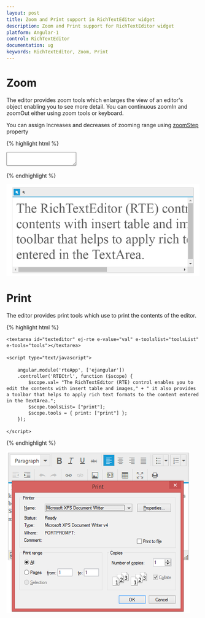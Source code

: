 ```yaml
---
layout: post
title: Zoom and Print support in RichTextEditor widget
description: Zoom and Print support for RichTextEditor widget
platform: Angular-1
control: RichTextEditor
documentation: ug
keywords: RichTextEditor, Zoom, Print
---
```

# Zoom

The editor provides zoom tools which enlarges the view of an editor's object enabling you to see more detail. You can continuous zoomIn and zoomOut either using zoom tools or keyboard.

You can assign Increases and decreases of zooming range using [zoomStep](http://help.syncfusion.com/api/js/ejrte#members:zoomStep) property

{% highlight html %}

<textarea id="texteditor" ej-rte e-value="val" e-toolslist="toolsList" e-tools="tools" e-zoomstep="zoomStep"></textarea>

<script type="text/javascript">

angular.module('rteApp', ['ejangular'])
.controller('RTECtrl', function ($scope) {
$scope.val= "The RichTextEditor (RTE) control enables you to edit the contents with insert table and images," + " it also provides a toolbar that helps to apply rich text formats to the content entered in the TextArea.";
$scope.toolsList= ["view"];
$scope.tools={ view:["zoomIn","zoomOut"]};
$scope.zoomStep= 0.1;
});

</script>

{% endhighlight %}

![](ZoomandPrint_images/zoom.png)

# Print

The editor provides print tools which use to print the contents of the editor.

{% highlight html %}

    <textarea id="texteditor" ej-rte e-value="val" e-toolslist="toolsList" e-tools="tools"></textarea>

    <script type="text/javascript">

        angular.module('rteApp', ['ejangular'])
        .controller('RTECtrl', function ($scope) {
            $scope.val= "The RichTextEditor (RTE) control enables you to edit the contents with insert table and images," + " it also provides a toolbar that helps to apply rich text formats to the content entered in the TextArea.";
            $scope.toolsList= ["print"];
            $scope.tools = { print: ["print"] };
        });

    </script>
{% endhighlight %}

![](ZoomandPrint_images/print.png)

